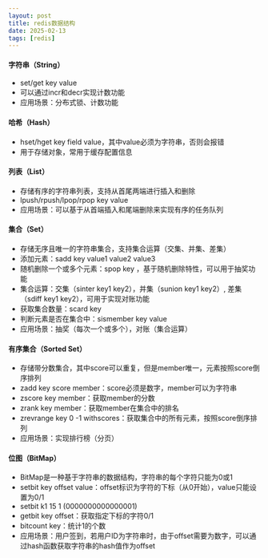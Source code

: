 ```yaml
---
layout: post
title: redis数据结构
date: 2025-02-13
tags: [redis]
---
```


#### 字符串（String）
- set/get key value
- 可以通过incr和decr实现计数功能
- 应用场景：分布式锁、计数功能

#### 哈希（Hash）
- hset/hget key field value，其中value必须为字符串，否则会报错
- 用于存储对象，常用于缓存配置信息

#### 列表（List）
- 存储有序的字符串列表，支持从首尾两端进行插入和删除
- lpush/rpush/lpop/rpop key value
- 应用场景：可以基于从首端插入和尾端删除来实现有序的任务队列

#### 集合（Set）
- 存储无序且唯一的字符串集合，支持集合运算（交集、并集、差集）
- 添加元素：sadd key value1 value2 value3
- 随机删除一个或多个元素：spop key <count>，基于随机删除特性，可以用于抽奖功能
- 集合运算：交集（sinter key1 key2），并集（sunion key1 key2）, 差集（sdiff key1 key2），可用于实现对账功能
- 获取集合数量：scard key
- 判断元素是否在集合中：sismember key value
- 应用场景：抽奖（每次一个或多个），对账（集合运算）

#### 有序集合（Sorted Set）
- 存储带分数集合，其中score可以重复，但是member唯一，元素按照score倒序排列
- zadd key score member：score必须是数字，member可以为字符串
- zscore key member：获取member的分数
- zrank key member：获取member在集合中的排名
- zrevrange key 0 -1 withscores：获取集合中的所有元素，按照score倒序排列
- 应用场景：实现排行榜（分页）

#### 位图（BitMap）
- BitMap是一种基于字符串的数据结构，字符串的每个字符只能为0或1
- setbit key offset value：offset标识为字符的下标（从0开始），value只能设置为0/1
- setbit k1 15 1 (0000000000000001)
- getbit key offset：获取指定下标的字符0/1
- bitcount key：统计1的个数
- 应用场景：用户签到，若用户ID为字符串时，由于offset需要为数字，可以通过hash函数获取字符串的hash值作为offset